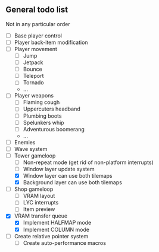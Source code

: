 ## General todo list
Not in any particular order

* [ ] Base player control
* [ ] Player back-item modification
* [ ] Player movement
    * [ ] Jump
    * [ ] Jetpack
    * [ ] Bounce
    * [ ] Teleport
    * [ ] Tornado
    * ...
* [ ] Player weapons
    * [ ] Flaming cough
    * [ ] Uppercuters headband
    * [ ] Plumbing boots
    * [ ] Spelunkers whip
    * [ ] Adventurous boomerang
    * ...
* [ ] Enemies
* [ ] Wave system
* [ ] Tower gameloop
    * [ ] Non-repeat mode (get rid of non-platform interrupts)
    * [ ] Window layer update system
    * [x] Window layer can use both tilemaps
    * [x] Background layer can use both tilemaps
* [ ] Shop gameloop
    * [ ] VRAM layout
    * [ ] LYC interrupts
    * [ ] Item preview
* [x] VRAM transfer queue
    * [x] Implement HALFMAP mode
    * [x] Implement COLUMN mode
* [ ] Create relative pointer system
    * [ ] Create auto-performance macros
